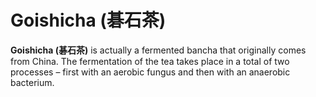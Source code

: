 # Goishicha (碁石茶)

**Goishicha (碁石茶)** is actually a fermented bancha that originally comes from China. The fermentation of the tea takes place in a total of two processes – first with an aerobic fungus and then with an anaerobic bacterium.
